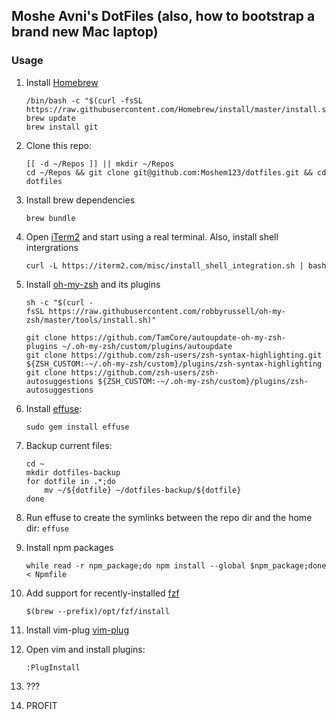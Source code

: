 ## Moshe Avni's DotFiles (also, how to bootstrap a brand new Mac laptop)

### Usage
1. Install [Homebrew](https://brew.sh/)
    ```
    /bin/bash -c "$(curl -fsSL https://raw.githubusercontent.com/Homebrew/install/master/install.sh)"
    brew update
    brew install git
    ```
2. Clone this repo:
    ```
    [[ -d ~/Repos ]] || mkdir ~/Repos
    cd ~/Repos && git clone git@github.com:Moshem123/dotfiles.git && cd dotfiles
    ```
3. Install brew dependencies
    ```
    brew bundle
    ```
4. Open [iTerm2](https://www.iterm2.com/) and start using a real terminal. Also, install shell intergrations
    ```
    curl -L https://iterm2.com/misc/install_shell_integration.sh | bash
    ```
5. Install [oh-my-zsh](https://github.com/ohmyzsh/ohmyzsh) and its plugins
    ```
    sh -c "$(curl -fsSL https://raw.githubusercontent.com/robbyrussell/oh-my-zsh/master/tools/install.sh)"
     
    git clone https://github.com/TamCore/autoupdate-oh-my-zsh-plugins ~/.oh-my-zsh/custom/plugins/autoupdate
    git clone https://github.com/zsh-users/zsh-syntax-highlighting.git ${ZSH_CUSTOM:-~/.oh-my-zsh/custom}/plugins/zsh-syntax-highlighting
    git clone https://github.com/zsh-users/zsh-autosuggestions ${ZSH_CUSTOM:-~/.oh-my-zsh/custom}/plugins/zsh-autosuggestions
    ```
6. Install [effuse](https://github.com/jeromelefeuvre/effuse):
    ```
    sudo gem install effuse
    ```
7. Backup current files:
    ```
    cd ~
    mkdir dotfiles-backup
    for dotfile in .*;do
        mv ~/${dotfile} ~/dotfiles-backup/${dotfile}
    done
    ```
8. Run effuse to create the symlinks between the repo dir and the home dir: `effuse`

9. Install npm packages
    ```
    while read -r npm_package;do npm install --global $npm_package;done < Npmfile
    ```
10. Add support for recently-installed [fzf](https://github.com/junegunn/fzf)
    ```
    $(brew --prefix)/opt/fzf/install
    ```
11. Install vim-plug [vim-plug](https://github.com/junegunn/vim-plug)

12. Open vim and install plugins:
    ```
    :PlugInstall
    ```

13. ???

14. PROFIT
